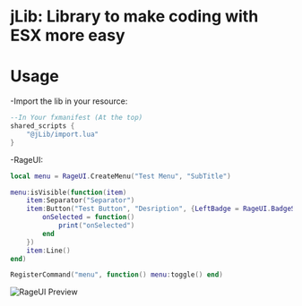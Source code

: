# jLib: Library to make coding with ESX more easy

# Usage
-Import the lib in your resource:
```lua
--In Your fxmanifest (At the top)
shared_scripts {
	"@jLib/import.lua"
}
```
-RageUI:
```lua
local menu = RageUI.CreateMenu("Test Menu", "SubTitle")

menu:isVisible(function(item)
	item:Separator("Separator")
	item:Button("Test Button", "Desription", {LeftBadge = RageUI.BadgeStyle.Star}, true, {
		onSelected = function()
			print("onSelected")
		end
	})
	item:Line()
end)

RegisterCommand("menu", function() menu:toggle() end)
```

![RageUI Preview](https://cdn.discordapp.com/attachments/979186074347794452/1011980745255948288/menuRageUI.png)
